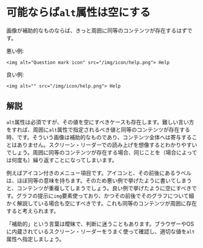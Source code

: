 # 可能ならば`alt`属性は空にする

画像が補助的なものならば、きっと周囲に同等のコンテンツが存在するはずです。

悪い例:

    <img alt="Question mark icon" src="/img/icon/help.png"> Help

良い例:

    <img alt="" src="/img/icon/help.png"> Help


## 解説

`alt`属性は必須ですが、その値を空にすべきケースも存在します。難しい言い方をすれば、周囲に`alt`属性で指定されるべき値と同等のコンテンツが存在する時、です。そういう画像は補助的なものであり、コンテンツ全体へは寄与することはありません。スクリーン・リーダーでの読み上げを想像するとわかりやすいでしょう。周囲に同等のコンテンツが存在する場合、同じことを（場合によっては何度も）繰り返すことになってしまいます。

例えばアイコン付きのメニュー項目です。アイコンと、その前後にあるラベルは、ほぼ同等の意味を持ちます。そのため悪い例で挙げたように書いてしまうと、コンテンツが重複してしまうでしょう。良い例で挙げたように空にすべきです。グラフの提示に`img`要素使っており、かつその前後でそのグラフについて細かく解説している場合も空にすべきです。これも同等のコンテンツが周囲に存在すると考えられます。

「補助的」という言葉は曖昧で、判断に迷うこともあります。ブラウザーやOSに内蔵されているスクリーン・リーダーをうまく使って確認し、適切な値を`alt`属性へ指定しましょう。
